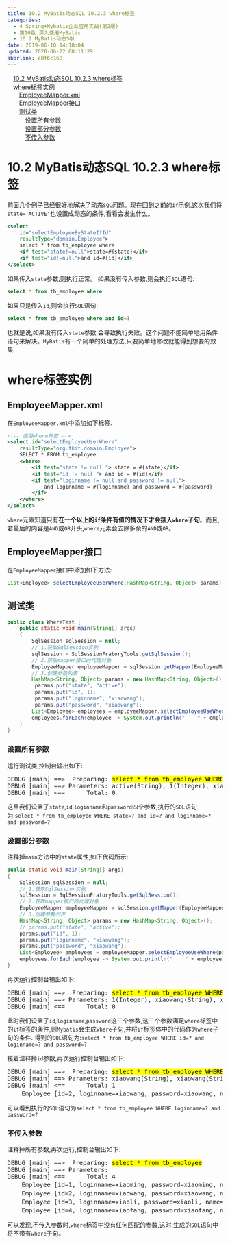 ```yaml
---
title: 10.2 MyBatis动态SQL 10.2.3 where标签
categories: 
  - 4 Spring+Mybatis企业应用实战(第2版)
  - 第10章 深入使用MyBatis
  - 10.2 MyBatis动态SQL
date: 2019-06-10 14:18:04
updated: 2020-06-22 08:11:29
abbrlink: e8f6c168
---
```

<div id='my_toc'><a href="/JavaReadingNotes/e8f6c168/#10-2-MyBatis动态SQL-10-2-3-where标签" class="header_1">10.2 MyBatis动态SQL 10.2.3 where标签</a>&nbsp;<br><a href="/JavaReadingNotes/e8f6c168/#where标签实例" class="header_1">where标签实例</a>&nbsp;<br><a href="/JavaReadingNotes/e8f6c168/#EmployeeMapper-xml" class="header_2">EmployeeMapper.xml</a>&nbsp;<br><a href="/JavaReadingNotes/e8f6c168/#EmployeeMapper接口" class="header_2">EmployeeMapper接口</a>&nbsp;<br><a href="/JavaReadingNotes/e8f6c168/#测试类" class="header_2">测试类</a>&nbsp;<br><a href="/JavaReadingNotes/e8f6c168/#设置所有参数" class="header_3">设置所有参数</a>&nbsp;<br><a href="/JavaReadingNotes/e8f6c168/#设置部分参数" class="header_3">设置部分参数</a>&nbsp;<br><a href="/JavaReadingNotes/e8f6c168/#不传入参数" class="header_3">不传入参数</a>&nbsp;<br></div>
<style>.header_1{margin-left: 1em;}.header_2{margin-left: 2em;}.header_3{margin-left: 3em;}.header_4{margin-left: 4em;}.header_5{margin-left: 5em;}.header_6{margin-left: 6em;}</style>
<!--more-->
<script>if (navigator.platform.search('arm')==-1){document.getElementById('my_toc').style.display = 'none';}var e,p = document.getElementsByTagName('p');while (p.length>0) {e = p[0];e.parentElement.removeChild(e);}</script>

<!--end-->
# 10.2 MyBatis动态SQL 10.2.3 where标签
前面几个例子已经很好地解决了动态`SQL`问题。现在回到之前的`if`示例,这次我们将`state='ACTIVE'`也设置成动态的条件,看看会发生什么。
```xml
<select
    id="selectEmployeeByStateIfId"
    resultType="domain.Employee">
    select * from tb_employee where
    <if test="state!=null">state=#{state}</if>
    <if test="id!=null">and id=#{id}</if>
</select>
```
如果传入`state`参数,则执行正常。
如果没有传入参数,则会执行`SQL`语句:
```sql
select * from tb_employee where 
```
如果只是传入`id`,则会执行`SQL`语句:
```sql
select * from tb_employee where and id=? 
```
也就是说,如果没有传入`state`参数,会导致执行失败。这个问题不能简单地用条件语句来解决。`MyBatis`有一个简单的处理方法,只要简单地修改就能得到想要的效果.
# where标签实例
## EmployeeMapper.xml
在`EmployeeMapper.xml`中添加如下标签.
```xml
<!-- 使用where标签 -->
<select id="selectEmployeeUserWhere"
    resultType="org.fkit.domain.Employee">
    SELECT * FROM tb_employee
    <where>
        <if test="state != null "> state = #{state}</if>
        <if test="id != null "> and id = #{id}</if>
        <if test="loginname != null and password != null">
            and loginname = #{loginname} and password = #{password}
        </if>
    </where>
</select>
```
`where`元素知道只有**在一个以上的`if`条件有值的情况下才会插入`where`子句**。而且,若最后的内容是`AND`或`OR`开头,`where`元素会去除多余的`AND`或`OR`。
## EmployeeMapper接口
在`EmployeeMapper`接口中添加如下方法:
```java
List<Employee> selectEmployeeUserWhere(HashMap<String, Object> params);
```
## 测试类
```java /MyDynamicSQLTest/src/test/WhereTest.java
public class WhereTest {
    public static void main(String[] args)
    {
        SqlSession sqlSession = null;
        // 1.获取SqlSession实例
        sqlSession = SqlSessionFratoryTools.getSqlSession();
        // 2.获取mapper接口的代理对象
        EmployeeMapper employeeMapper = sqlSession.getMapper(EmployeeMapper.class);
        // 3.创建参数列表
        HashMap<String, Object> params = new HashMap<String, Object>();
         params.put("state", "active");
         params.put("id", 1);
         params.put("loginname", "xiaowang");
         params.put("password", "xiaowang");
        List<Employee> employees = employeeMapper.selectEmployeeUseWhere(params);
        employees.forEach(employee -> System.out.println("    " + employee));
    }
}
```
### 设置所有参数
运行测试类,控制台输出如下:
<pre>
DEBUG [main] ==&gt;  Preparing: <mark>select * from tb_employee WHERE state=? and id=? and loginname=? and password=? </mark>
DEBUG [main] ==&gt; Parameters: active(String), 1(Integer), xiaowang(String), xiaowang(String)
DEBUG [main] &lt;==      Total: 0
</pre>
这里我们设置了`state`,`id`,`loginname`和`password`四个参数,执行的`SQL`语句为:`select * from tb_employee WHERE state=? and id=? and loginname=? and password=? `
### 设置部分参数
注释掉`main`方法中的`state`属性,如下代码所示:
```java
public static void main(String[] args)
{
    SqlSession sqlSession = null;
    // 1.获取SqlSession实例
    sqlSession = SqlSessionFratoryTools.getSqlSession();
    // 2.获取mapper接口的代理对象
    EmployeeMapper employeeMapper = sqlSession.getMapper(EmployeeMapper.class);
    // 3.创建参数列表
    HashMap<String, Object> params = new HashMap<String, Object>();
    // params.put("state", "active");
    params.put("id", 1);
    params.put("loginname", "xiaowang");
    params.put("password", "xiaowang");
    List<Employee> employees = employeeMapper.selectEmployeeUseWhere(params);
    employees.forEach(employee -> System.out.println("    " + employee));
}
```
再次运行控制台输出如下:
<pre>
DEBUG [main] ==&gt;  Preparing: <mark>select * from tb_employee WHERE id=? and loginname=? and password=? </mark>
DEBUG [main] ==&gt; Parameters: 1(Integer), xiaowang(String), xiaowang(String)
DEBUG [main] &lt;==      Total: 0
</pre>
此时我们设置了`id`,`loginname`,`password`这三个参数,这三个参数满足`where`标签中的`if`标签的条件,则`Mybatis`会生成`where`子句,并将`if`标签体中的代码作为`where`子句的条件.
得到的`SQL`语句为:`select * from tb_employee WHERE id=? and loginname=? and password=? `

接着注释掉`id`参数,再次运行控制台输出如下:
<pre>
DEBUG [main] ==&gt;  Preparing: <mark>select * from tb_employee WHERE loginname=? and password=? </mark>
DEBUG [main] ==&gt; Parameters: xiaowang(String), xiaowang(String)
DEBUG [main] &lt;==      Total: 1
    Employee [id=2, loginname=xiaowang, password=xiaowang, name=小王, sex=男, age=21, phone=123456789123, sal=6800.0, state=active]
</pre>
可以看到执行的`SQL`语句为`select * from tb_employee WHERE loginname=? and password=? `
### 不传入参数
注释掉所有参数,再次运行,控制台输出如下:
<pre>
DEBUG [main] ==&gt;  Preparing: <mark>select * from tb_employee</mark> 
DEBUG [main] ==&gt; Parameters: 
DEBUG [main] &lt;==      Total: 4
    Employee [id=1, loginname=xiaoming, password=xiaoming, name=小明, sex=男, age=19, phone=123456789123, sal=9800.0, state=active]
    Employee [id=2, loginname=xiaowang, password=xiaowang, name=小王, sex=男, age=21, phone=123456789123, sal=6800.0, state=active]
    Employee [id=3, loginname=xiaoli, password=xiaoli, name=小丽, sex=女, age=23, phone=123456789123, sal=7800.0, state=active]
    Employee [id=4, loginname=xiaofang, password=xiaofang, name=小芳, sex=女, age=22, phone=123456789123, sal=8800.0, state=active]
</pre>
可以发现,不传入参数时,`where`标签中没有任何匹配的参数,这时,生成的`SQL`语句中将不带有`where`子句。